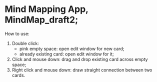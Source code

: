 # Mind Mapping App, MindMap_draft2;

How to use:
1. Double click:
   - pink empty space: open edit window for new card;
   - already existing card: open edit window for it;
2. Click and mouse down: drag and drop existing card across empty space;
3. Right click and mouse down: draw straight connection between two cards.
